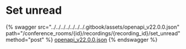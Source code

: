 # Set unread

{% swagger src="../../../../../../../.gitbook/assets/openapi_v22.0.0.json" path="/conference_rooms/{id}/recordings/{recording_id}/set_unread" method="post" %}
[openapi_v22.0.0.json](../../../../../../../.gitbook/assets/openapi_v22.0.0.json)
{% endswagger %}
